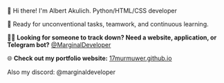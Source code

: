 👋 Hi there! I'm Albert Akulich. Python/HTML/CSS developer

🚀 Ready for unconventional tasks, teamwork, and continuous learning.

🕵️‍♀️ **Looking for someone to track down? Need a website, application, or Telegram bot?** [@MarginalDeveloper]([https://web.telegram.org/a/#-1002236692994](https://t.me/EyeSpyAgency))

🌐 **Check out my portfolio website:** [17murmuwer.github.io](https://17murmuwer.github.io/murmuwer.github.io/)

Also my discord: @marginaldeveloper
